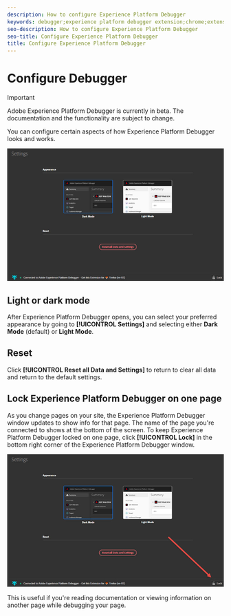 ```yaml
---
description: How to configure Experience Platform Debugger
keywords: debugger;experience platform debugger extension;chrome;extension;configure
seo-description: How to configure Experience Platform Debugger
seo-title: Configure Experience Platform Debugger
title: Configure Experience Platform Debugger
---
```


# Configure Debugger

>[!IMPORTANT]
>
>Adobe Experience Platform Debugger is currently in beta. The documentation and the functionality are subject to change. 

You can configure certain aspects of how Experience Platform Debugger looks and works.

![](assets/settings.jpg)

## Light or dark mode

After Experience Platform Debugger opens, you can select your preferred appearance by going to **[!UICONTROL Settings]** and selecting either **Dark Mode** (default) or **Light Mode**.

## Reset

Click **[!UICONTROL Reset all Data and Settings]** to return to clear all data and return to the default settings.

## Lock Experience Platform Debugger on one page

As you change pages on your site, the Experience Platform Debugger window updates to show info for that page. The name of the page you're connected to shows at the bottom of the screen. To keep Experience Platform Debugger locked on one page, click **[!UICONTROL Lock]** in the bottom right corner of the Experience Platform Debugger window.

![](assets/lock.jpg)

This is useful if you're reading documentation or viewing information on another page while debugging your page.